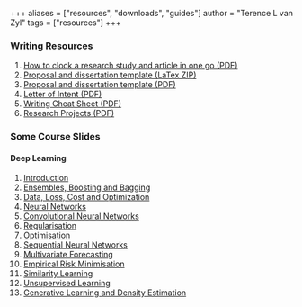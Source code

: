 +++
aliases = ["resources", "downloads", "guides"]
author = "Terence L van Zyl"
tags = ["resources"]
+++

### Writing Resources

1. [How to clock a research study and article in one go (PDF)](How%20to%20clock%20a%20research%20study%20and%20article%20in%20one%20go.pdf)
2. [Proposal and dissertation template (LaTex ZIP)](Proposal_Thesis_2.3.zip)
3. [Proposal and dissertation template (PDF)](main.pdf)
4. [Letter of Intent (PDF)](letter_of_intent.pdf)
5. [Writing Cheat Sheet (PDF)](Writing%20Cheat%20Sheet.pdf)
6. [Research Projects (PDF)](research_projects.pdf)

### Some Course Slides

#### Deep Learning

1. [Introduction](https://docs.google.com/presentation/d/1emtBBmfO0gHJl_lqQ1uvsHbxwA7T4AuWNLfmbJAyY9I/pub?start=false&loop=false&delayms=3000)
2. [Ensembles, Boosting and Bagging](https://docs.google.com/presentation/d/1-ffbZnKOJ39RG2TyqvXiBysxXulbMqV6G2RctcviFO0/pub?start=false&loop=false&delayms=3000)
3. [Data, Loss, Cost and Optimization](https://docs.google.com/presentation/d/1j2GE_Uo9fXGAaRDeNArSwDXMQA5a6ByiIws0w1awgzo/pub?start=false&loop=false&delayms=3000)
4. [Neural Networks](https://docs.google.com/presentation/d/1vd46V3gfET8LxND-CVepk_HYEeL3XFntVe9C72LAdRc/pub?start=false&loop=false&delayms=3000)
5. [Convolutional Neural Networks](https://docs.google.com/presentation/d/1o_TMKwLhVcNF_0O-_rYX5CzPOiTWx6sqrcmw3j7dYmA/pub?start=false&loop=false&delayms=3000)
6. [Regularisation](https://docs.google.com/presentation/d/1BFHsQuUp4kI6AhOYFzH41NhbNAuxniEY5v_LAvmmQIA/pub?start=false&loop=false&delayms=3000)
7. [Optimisation](https://docs.google.com/presentation/d/110j41ExnIoo1YWwp8zjdeDVV8duTCHsuxH1TEiZj-AQ/pub?start=false&loop=false&delayms=3000)
8. [Sequential Neural Networks](https://docs.google.com/presentation/d/1fMAYRpTr-Fg2vk7XCv1wde-uKTBaixXFFtYF16SlZbI/pub?start=false&loop=false&delayms=3000)
9. [Multivariate Forecasting](https://docs.google.com/presentation/d/10bUW0ah8_RPO8EEFUOLZUQGMMOsUAIpWB2nDZZ3cgCM/pub?start=false&loop=false&delayms=3000)
10. [Empirical Risk Minimisation](https://docs.google.com/presentation/d/1rkStzJeQnnvEfyEhoqAjSBdyE7z1X0wT5leTf7Ppb8s/pub?start=false&loop=false&delayms=3000)
11. [Similarity Learning](https://docs.google.com/presentation/d/1QBJKmRI9wZAlesZKR5POExGE5LuxDkyulXYs55krack/pub?start=false&loop=false&delayms=3000)
12. [Unsupervised Learning](https://docs.google.com/presentation/d/1xlt1wj6Z-vKCGzSnv-On-gl9ZZGlcIK4Lqda2CkA5Vw/pub?start=false&loop=false&delayms=3000)
13. [Generative Learning and Density Estimation](https://docs.google.com/presentation/d/1FIKVfsfjZaF1L18iRnh6BTCp2Od2Kd0S70LrBvcWTTE/pub?start=false&loop=false&delayms=3000)


